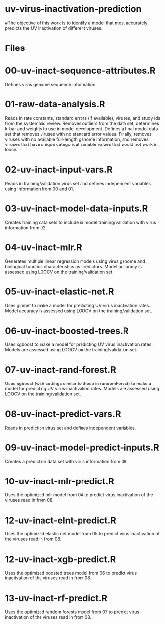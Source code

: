 # uv-virus-inactivation-prediction

#The objective of this work is to identify a model that most accurately predicts the UV inactivation of different viruses.

# Files

# 00-uv-inact-sequence-attributes.R
Defines virus genome sequence information.

# 01-raw-data-analysis.R
Reads in rate constants, standard errors (if available), viruses, and study ids
from the systematic review. Removes outliers from the data set, determines k-bar
and weights to use in model development. Defines a final model data set that
removes viruses with no standard error values. Finally, removes viruses with no
available full-length genome information, and removes viruses that have unique
categorical variable values that would not work in loocv.

# 02-uv-inact-input-vars.R
Reads in training/validation virus set and defines independent variables using
information from 00 and 01.

# 03-uv-inact-model-data-inputs.R
Creates training data sets to include in model training/validation with virus
information from 02.

# 04-uv-inact-mlr.R
Generates multiple linear regression models using virus genome and biological
function characteristics as predictors. Model accuracy is assessed using LOOCV
on the training/validation set.

# 05-uv-inact-elastic-net.R
Uses glmnet to make a model for predicting UV virus inactivation rates. Model
accuracy is assessed using LOOCV on the training/validation set.

# 06-uv-inact-boosted-trees.R
Uses xgboost to make a model for predicting UV virus inactivation rates.
Models are assessed using LOOCV on the training/validation set.

# 07-uv-inact-rand-forest.R
Uses xgboost (with settings similar to those in randomForest) to make a model
for predicting UV virus inactivation rates. Models are assessed using LOOCV on the training/validation set.

# 08-uv-inact-predict-vars.R
Reads in prediction virus set and defines independent variables.

# 09-uv-inact-model-predict-inputs.R
Creates a prediction data set with virus information from 08.

# 10-uv-inact-mlr-predict.R
Uses the optimized mlr model from 04 to predict virus inactivation of the
viruses read in from 08.

# 12-uv-inact-elnt-predict.R
Uses the optimized elastic net model from 05 to predict virus inactivation of the viruses read in from 08.

# 12-uv-inact-xgb-predict.R
Uses the optimized boosted trees model from 06 to predict virus inactivation of the viruses read in from 08.

# 13-uv-inact-rf-predict.R
Uses the optimized random forests model from 07 to predict virus inactivation of the viruses read in from 08.